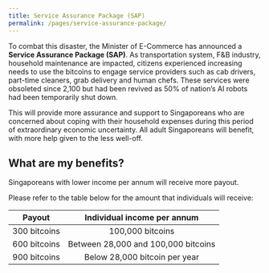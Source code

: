 ```yaml
---
title: Service Assurance Package (SAP)
permalink: /pages/service-assurance-package/
---
```


To combat this disaster, the Minister of E-Commerce has announced a **Service Assurance Package (SAP)**.
As transportation system, F&B industry, household maintenance are impacted, citizens experienced increasing needs to use the bitcoins to engage service providers such as cab drivers, part-time cleaners, grab delivery and human chefs.
These services were obsoleted since 2,100 but had been revived as 50% of nation’s AI robots had been temporarily shut down.

This will provide more assurance and support to Singaporeans who are concerned about coping with their household expenses during this period of extraordinary economic uncertainty. 
All adult Singaporeans will benefit, with more help given to the less well-off.

## What are my benefits?
Singaporeans with lower income per annum will receive more payout. 

Please refer to the table below for the amount that individuals will receive:

|Payout | Individual income per annum |
|:---:|:---:|
|300 bitcoins|100,000 bitcoins|
|600 bitcoins|Between 28,000 and 100,000 bitcoins|
|900 bitcoins|Below 28,000 bitcoin per year|
